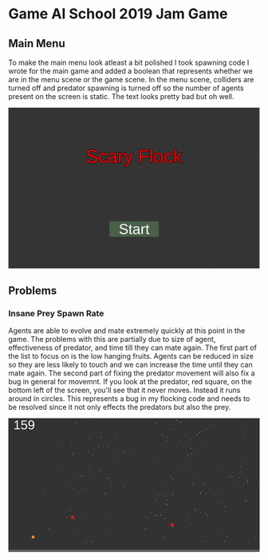 # Game AI School 2019 Jam Game

## Main Menu

To make the main menu look atleast a bit polished I took spawning code I wrote for the main game and added a boolean that represents whether we are in the menu scene or the game scene. In the menu scene, colliders are turned off and predator spawning is turned off so the number of agents present on the screen is static. The text looks pretty bad but oh well.

![](./media/main_menu.gif)

## Problems

### Insane Prey Spawn Rate

Agents are able to evolve and mate extremely quickly at this point in the game. The problems with this are partially due to size of agent, effectiveness of predator, and time till they can mate again. The first part of the list to focus on is the low hanging fruits. Agents can be reduced in size so they are less likely to touch and we can increase the time until they can mate again. The second part of fixing the predator movement will also fix a bug in general for movemnt. If you look at the predator, red square, on the bottom left of the screen, you'll see that it never moves. Instead it runs around in circles. This represents a bug in my flocking code and needs to be resolved since it not only effects the predators but also the prey.

![](./media/sample_flocking_without_player.gif)